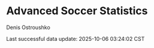 # Advanced Soccer Statistics
Denis Ostroushko

<!-- gfm -->

Last successful data update: 2025-10-06 03:24:02 CST

